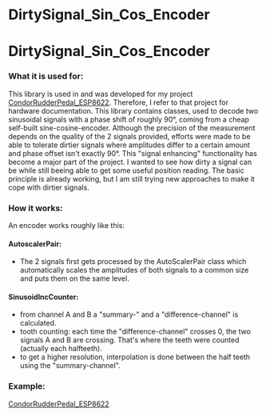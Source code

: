# DirtySignal_Sin_Cos_Encoder

# DirtySignal_Sin_Cos_Encoder

### What it is used for:
This library is used in and was developed for my project [CondorRudderPedal_ESP8622](https://github.com/flyfuri/CondorRudderPedal_ESP8622). Therefore, I refer to that project for hardware documentation. This library contains classes, used to decode two sinusoidal signals with a phase shift of roughly 90°, coming from a cheap self-built sine-cosine-encoder. Although the precision of the measurement depends on the quality of the 2 signals provided, efforts were made to be able to tolerate dirtier signals where amplitudes differ to a certain amount and phase offset isn't exactly 90°. This "signal enhancing" functionality has become a major part of the project. I wanted to see how dirty a signal can be while still beeing able to get some useful position reading.
The basic principle is already working, but I am still trying new approaches to make it cope with dirtier signals. 

 
### How it works:
An encoder works roughly like this:
#### AutoscalerPair:
- The 2 signals first gets processed by the AutoScalerPair class which automatically scales the amplitudes of both signals to a common size and puts them on the same level. 

#### SinusoidIncCounter:
- from channel A and B a "summary-" and a "difference-channel" is calculated.
- tooth counting: each time the "difference-channel" crosses 0, the two signals A and B are crossing. That's where the teeth were counted (actually each halfteeth). 
- to get a higher resolution, interpolation is done between the half teeth using the "summary-channel".

### Example: 
[CondorRudderPedal_ESP8622](https://github.com/flyfuri/CondorRudderPedal_ESP8622)


